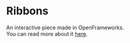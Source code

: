 # Ribbons
An interactive piece made in OpenFrameworks.</br>
You can read more about it <a href ="http://www.kimri.org/blog/?p=913" target =_blank>here</a>.

